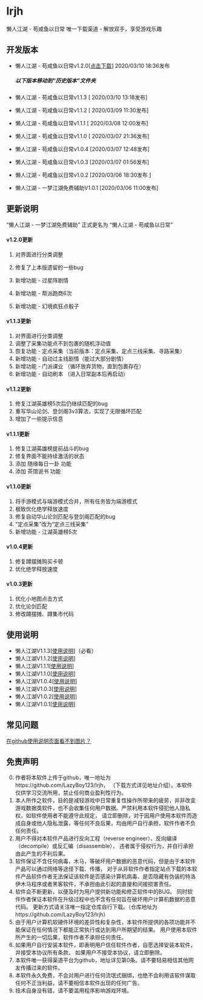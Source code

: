 # lrjh
懒人江湖 - 苟咸鱼以日常 唯一下载渠道 - 解放双手，享受游戏乐趣

## 开发版本
- 懒人江湖 - 苟咸鱼以日常v1.2.0[[点击下载](https://github.com/LazyBoy123/lrjh/raw/master/%E6%87%92%E4%BA%BA%E6%B1%9F%E6%B9%96%20-%20%E8%8B%9F%E5%92%B8%E9%B1%BC%E4%BB%A5%E6%97%A5%E5%B8%B8V1.1.2.exe)] 2020/03/10 18:36发布

  ##### 以下版本移动到“历史版本”文件夹

- 懒人江湖 - 苟咸鱼以日常v1.1.3 [ 2020/03/10 13:18发布]

- 懒人江湖 - 苟咸鱼以日常v1.1.2 [ 2020/03/09 11:30发布]

- 懒人江湖 - 苟咸鱼以日常v1.1.1 [ 2020/03/08 12:00发布]

- 懒人江湖 - 苟咸鱼以日常v1.1.0 [ 2020/03/07 21:36发布]

- 懒人江湖 - 苟咸鱼以日常v1.0.4 [2020/03/07 12:48发布]

- 懒人江湖 - 苟咸鱼以日常v1.0.3 [2020/03/07 01:56发布]

- 懒人江湖 - 苟咸鱼以日常v1.0.2 [2020/03/06 18:30发布 ]

- 懒人江湖 - 一梦江湖免费辅助V1.0.1 [2020/03/06 11:00发布]



## 更新说明
“懒人江湖 - 一梦江湖免费辅助” 正式更名为 “懒人江湖 - 苟咸鱼以日常”

#### v1.2.0更新

1. 对界面进行分类调整

2. 修复了上本版遗留的一些bug

3. 新增功能 - 过星阵剧情

4. 新增功能 - 帮派跑商6次

5. 新增功能 - 幻境疯狂点骰子

   

#### v1.1.3更新

1. 对界面进行分类调整
2. 调整了采集功能点不到包裹的随机浮动值
3. 恢复功能 - 定点采集（当前版本：定点采集、定点三线采集、寻路采集）
4. 新增功能 - 自动过主线剧情（能过大部分剧情）
5. 新增功能 - 门派课业 （循环放弃货物，直到包裹存在）
6. 新增功能 - 自动刷本 （进入日常副本后再启动）

#### v1.1.2更新
1. 修复江湖英雄榜5次后仍继续匹配的bug
2. 重写华山论剑、登剑阁3v3算法，实现了无限循环匹配
3. 增加了一些提示信息

#### v1.1.1更新

1. 修复江湖英雄榜提前战斗的bug
2. 修复界面不能持续激活的状态
3. 添加 随缘每日一卦 功能
4. 添加 茶馆说书 功能

#### v1.1.0更新

1. 将手游模式与端游模式合并，所有任务皆为端游模式
2. 极致优化绝学释放速度
3. 修复自动华山论剑匹配与登剑阁匹配的bug
4. “定点采集”改为“定点三线采集”
5. 新增功能 - 江湖英雄榜5次

#### v1.0.4更新

1. 修复蹲摆摊购买卡顿
2. 优化绝学释放速度

#### v1.0.3更新
1. 优化小地图点击方式
2. 优化论剑匹配
3. 修改蹲摆摊、蹲集市代码



## 使用说明

- 懒人江湖V1.1.3[[使用说明](https://github.com/LazyBoy123/lrjh/raw/master/%E4%BD%BF%E7%94%A8%E8%AF%B4%E6%98%8E.docx)]（必看）
- 懒人江湖V1.1.2[[使用说明](https://github.com/LazyBoy123/lrjh/raw/master/%E4%BD%BF%E7%94%A8%E8%AF%B4%E6%98%8E.docx)]
- 懒人江湖V1.1.1[[使用说明](https://github.com/LazyBoy123/lrjh/raw/master/%E4%BD%BF%E7%94%A8%E8%AF%B4%E6%98%8E.docx)]
- 懒人江湖V1.1.0[[使用说明](https://github.com/LazyBoy123/lrjh/raw/master/%E4%BD%BF%E7%94%A8%E8%AF%B4%E6%98%8E.docx)]
- 懒人江湖V1.0.4[[使用说明](https://github.com/LazyBoy123/lrjh/blob/master/post/%E8%BD%AF%E4%BB%B6%E4%BD%BF%E7%94%A8%E6%96%B9%E6%B3%95.md)]
- 懒人江湖V1.0.3[[使用说明](https://github.com/LazyBoy123/lrjh/blob/master/post/%E8%BD%AF%E4%BB%B6%E4%BD%BF%E7%94%A8%E6%96%B9%E6%B3%95.md)] 
- 懒人江湖V1.0.2[[使用说明](https://github.com/LazyBoy123/lrjh/blob/master/post/%E8%BD%AF%E4%BB%B6%E4%BD%BF%E7%94%A8%E6%96%B9%E6%B3%95.md)]
- 懒人江湖V1.0.1[[使用说明](https://github.com/LazyBoy123/lrjh/blob/master/post/%E8%BD%AF%E4%BB%B6%E4%BD%BF%E7%94%A8%E6%96%B9%E6%B3%95.md)]



## 常见问题
[在github使用说明页面看不到图片？ ](https://github.com/LazyBoy123/lrjh/blob/master/post/%E7%9C%8B%E4%B8%8D%E5%88%B0github%E7%9A%84%E5%9B%BE%E7%89%87.md)

## 免责声明
0. 作者将本软件上传于github，唯一地址为https://github.com/LazyBoy123/lrjh， （下载方式详见地址介绍）。本软件仅供学习交流所用，禁止任何商业盈利性行为。
1. 本人所作之软件，目的是减轻游戏中日常重复性操作所带来的疲劳，并非改变游戏数据类软件，也不会收集任何用户数据。严禁利用本软件侵犯他人隐私权，如软件使用者不能遵守此规定， 请立即删除，对于因用户使用本软件而造成自身或他人隐私泄露，等任何不良后果，均由用户自行承担，软件作者不负任何责任。 
2. 用户不得对本软件产品进行反向工程（reverse engineer）、反向编译（decompile）或反汇编（disassemble）， 违者属于侵权行为，并自行承担由此产生的不利后果。 
3. 软件保证不含任何病毒，木马，等破坏用户数据的恶意代码，但是由于本软件产品可以通过网络等途径下载、传播， 对于从非软件作者指定站点下载的本软件产品软件作者无法保证该软件是否感染计算机病毒、是否隐藏有伪装的特洛伊木马程序或者黑客软件，不承担由此引起的直接和间接损害责任。 
4. 软件会不断更新，以便及时为用户提供新功能和修正软件中的BUG。 同时软件作者保证本软件在升级过程中也不含有任何旨在破坏用户计算机数据的恶意代码。 更新方式请关注唯一指定仓库自行下载。（仓库地址为https://github.com/LazyBoy123/lrjh）
5. 由于用户计算机软硬件环境的差异性和复杂性，本软件所提供的各项功能并不能保证在任何情况下都能正常执行或达到用户所期望的结果。 用户使用本软件所产生的一切后果，软件作者不承担任何责任。 
6. 如果用户自行安装本软件，即表明用户信任软件作者，自愿选择安装本软件，并接受本协议所有条款。 如果用户不接受本协议，请立即删除。
7. 本软件唯一获得渠道平台为github，地址详见第0条。请不要轻易相信其他网友传播过来的软件。
8. 本软件永久免费，不会对用户进行任何流氓式捆绑，也绝不会利用该软件谋取任何不正当利益，请不要相信本软件出现的任何广告。
9. 技术自身没有错，请不要滥用程序影响游戏环境。

